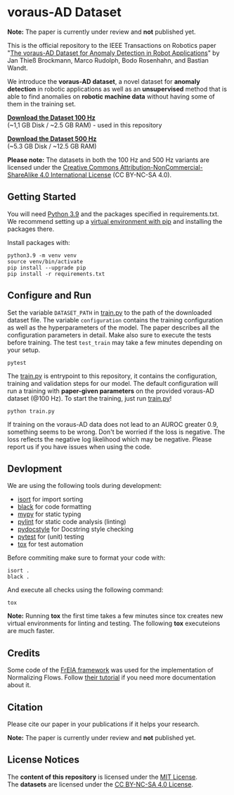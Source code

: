 # voraus-AD Dataset

**Note:** The paper is currently under review and **not** published yet.

This is the official repository to the IEEE Transactions on Robotics paper "[The voraus-AD Dataset for Anomaly Detection in Robot Applications]()" by Jan Thieß Brockmann, Marco Rudolph, Bodo Rosenhahn, and Bastian Wandt.

We introduce the **voraus-AD dataset**, a novel dataset for **anomaly detection** in robotic applications as well as an **unsupervised** method that is able to find anomalies on **robotic machine data** without having some of them in the training set.

[**Download the Dataset 100 Hz** ](https://media.vorausrobotik.com/voraus-ad-dataset-100hz.parquet)    
(~1,1 GB Disk / ~2.5 GB RAM) - used in this repository

[**Download the Dataset 500 Hz**](https://media.vorausrobotik.com/voraus-ad-dataset-500hz.parquet)    
(~5.3 GB Disk / ~12.5 GB RAM)

**Please note:** The datasets in both the 100 Hz and 500 Hz variants are licensed under the [Creative Commons Attribution-NonCommercial-ShareAlike 4.0 International License](https://creativecommons.org/licenses/by-nc-sa/4.0/) (CC BY-NC-SA 4.0).

## Getting Started

You will need [Python 3.9](https://www.python.org/downloads/) and the packages specified in requirements.txt. We recommend setting up a [virtual environment with pip](https://packaging.python.org/guides/installing-using-pip-and-virtual-environments/) and installing the packages there.

Install packages with:

```shell
python3.9 -m venv venv
source venv/bin/activate
pip install --upgrade pip
pip install -r requirements.txt
```

## Configure and Run

Set the variable `DATASET_PATH` in [train.py](train.py) to the path of the downloaded dataset file.
The variable `configuration` contains the training configuration as well as the hyperparameters of the model. The paper describes all the configuration parameters in detail. Make also sure to execute the tests before training. The test `test_train` may take a few minutes depending on your setup.

```shell
pytest
```

The [train.py](train.py) is entrypoint to this repository, it contains the configuration, training and validation steps for our model. The default configuration will run a training with **paper-given parameters** on the provided voraus-AD dataset (@100 Hz).
To start the training, just run [train.py](train.py)! 

```shell
python train.py
```

If training on the voraus-AD data does not lead to an AUROC greater 0.9, something seems to be wrong. Don't be worried if the loss is negative. The loss reflects the negative log likelihood which may be negative.
Please report us if you have issues when using the code.


## Devlopment

We are using the following tools during development:

- [isort](https://github.com/pycqa/isort/) for import sorting
- [black](https://github.com/psf/black) for code formatting
- [mypy](https://github.com/python/mypy) for static typing
- [pylint](https://github.com/pylint-dev/pylint) for static code analysis (linting)
- [pydocstyle](https://github.com/PyCQA/pydocstyle) for Docstring style checking 
- [pytest](https://github.com/pytest-dev/pytest/) for (unit) testing
- [tox](https://github.com/tox-dev/tox) for test automation

Before commiting make sure to format your code with:

```shell
isort .
black .
```

And execute all checks using the following command:

```shell
tox
```

**Note:** Running **tox** the first time takes a few minutes since tox creates new virtual environments for linting and testing. The following **tox** executeions are much faster.

## Credits

Some code of the [FrEIA framework](https://github.com/VLL-HD/FrEIA) was used for the implementation of Normalizing Flows. Follow [their tutorial](https://github.com/VLL-HD/FrEIA) if you need more documentation about it.


## Citation

Please cite our paper in your publications if it helps your research.

**Note:** The paper is currently under review and **not** published yet.


## License Notices

The **content of this repository** is licensed under the [MIT License](https://opensource.org/license/mit/).   
The **datasets** are licensed under the [CC BY-NC-SA 4.0 License](https://creativecommons.org/licenses/by-nc-sa/4.0/). 
